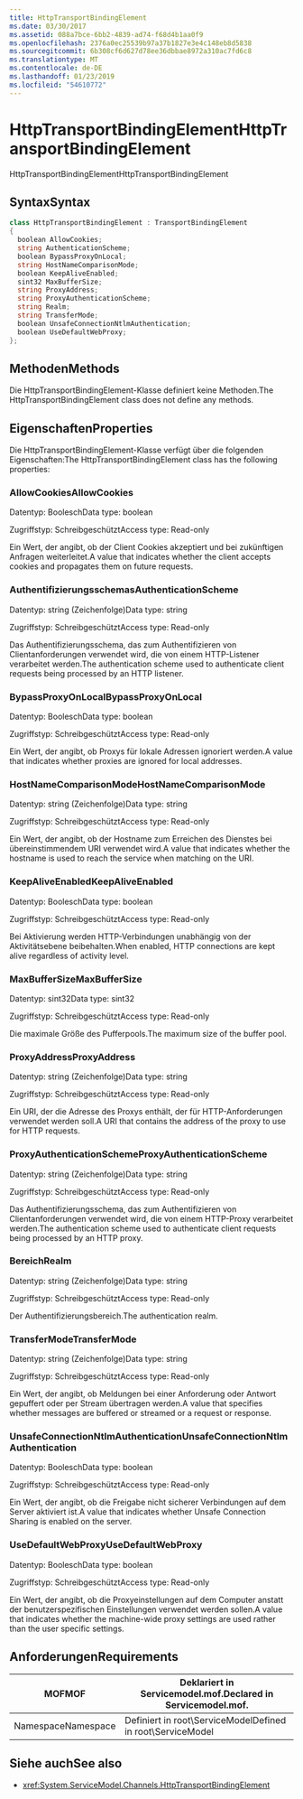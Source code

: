 ```yaml
---
title: HttpTransportBindingElement
ms.date: 03/30/2017
ms.assetid: 088a7bce-6bb2-4839-ad74-f68d4b1aa0f9
ms.openlocfilehash: 2376a0ec25539b97a37b1827e3e4c148eb8d5838
ms.sourcegitcommit: 6b308cf6d627d78ee36dbbae8972a310ac7fd6c8
ms.translationtype: MT
ms.contentlocale: de-DE
ms.lasthandoff: 01/23/2019
ms.locfileid: "54610772"
---
```

# <a name="httptransportbindingelement"></a><span data-ttu-id="a9c65-102">HttpTransportBindingElement</span><span class="sxs-lookup"><span data-stu-id="a9c65-102">HttpTransportBindingElement</span></span>
<span data-ttu-id="a9c65-103">HttpTransportBindingElement</span><span class="sxs-lookup"><span data-stu-id="a9c65-103">HttpTransportBindingElement</span></span>  
  
## <a name="syntax"></a><span data-ttu-id="a9c65-104">Syntax</span><span class="sxs-lookup"><span data-stu-id="a9c65-104">Syntax</span></span>  
  
```csharp
class HttpTransportBindingElement : TransportBindingElement  
{  
  boolean AllowCookies;  
  string AuthenticationScheme;  
  boolean BypassProxyOnLocal;  
  string HostNameComparisonMode;  
  boolean KeepAliveEnabled;  
  sint32 MaxBufferSize;  
  string ProxyAddress;  
  string ProxyAuthenticationScheme;  
  string Realm;  
  string TransferMode;  
  boolean UnsafeConnectionNtlmAuthentication;  
  boolean UseDefaultWebProxy;  
};  
```  
  
## <a name="methods"></a><span data-ttu-id="a9c65-105">Methoden</span><span class="sxs-lookup"><span data-stu-id="a9c65-105">Methods</span></span>  
 <span data-ttu-id="a9c65-106">Die HttpTransportBindingElement-Klasse definiert keine Methoden.</span><span class="sxs-lookup"><span data-stu-id="a9c65-106">The HttpTransportBindingElement class does not define any methods.</span></span>  
  
## <a name="properties"></a><span data-ttu-id="a9c65-107">Eigenschaften</span><span class="sxs-lookup"><span data-stu-id="a9c65-107">Properties</span></span>  
 <span data-ttu-id="a9c65-108">Die HttpTransportBindingElement-Klasse verfügt über die folgenden Eigenschaften:</span><span class="sxs-lookup"><span data-stu-id="a9c65-108">The HttpTransportBindingElement class has the following properties:</span></span>  
  
### <a name="allowcookies"></a><span data-ttu-id="a9c65-109">AllowCookies</span><span class="sxs-lookup"><span data-stu-id="a9c65-109">AllowCookies</span></span>  
 <span data-ttu-id="a9c65-110">Datentyp: Boolesch</span><span class="sxs-lookup"><span data-stu-id="a9c65-110">Data type: boolean</span></span>  
  
 <span data-ttu-id="a9c65-111">Zugriffstyp: Schreibgeschützt</span><span class="sxs-lookup"><span data-stu-id="a9c65-111">Access type: Read-only</span></span>  
  
 <span data-ttu-id="a9c65-112">Ein Wert, der angibt, ob der Client Cookies akzeptiert und bei zukünftigen Anfragen weiterleitet.</span><span class="sxs-lookup"><span data-stu-id="a9c65-112">A value that indicates whether the client accepts cookies and propagates them on future requests.</span></span>  
  
### <a name="authenticationscheme"></a><span data-ttu-id="a9c65-113">Authentifizierungsschemas</span><span class="sxs-lookup"><span data-stu-id="a9c65-113">AuthenticationScheme</span></span>  
 <span data-ttu-id="a9c65-114">Datentyp: string (Zeichenfolge)</span><span class="sxs-lookup"><span data-stu-id="a9c65-114">Data type: string</span></span>  
  
 <span data-ttu-id="a9c65-115">Zugriffstyp: Schreibgeschützt</span><span class="sxs-lookup"><span data-stu-id="a9c65-115">Access type: Read-only</span></span>  
  
 <span data-ttu-id="a9c65-116">Das Authentifizierungsschema, das zum Authentifizieren von Clientanforderungen verwendet wird, die von einem HTTP-Listener verarbeitet werden.</span><span class="sxs-lookup"><span data-stu-id="a9c65-116">The authentication scheme used to authenticate client requests being processed by an HTTP listener.</span></span>  
  
### <a name="bypassproxyonlocal"></a><span data-ttu-id="a9c65-117">BypassProxyOnLocal</span><span class="sxs-lookup"><span data-stu-id="a9c65-117">BypassProxyOnLocal</span></span>  
 <span data-ttu-id="a9c65-118">Datentyp: Boolesch</span><span class="sxs-lookup"><span data-stu-id="a9c65-118">Data type: boolean</span></span>  
  
 <span data-ttu-id="a9c65-119">Zugriffstyp: Schreibgeschützt</span><span class="sxs-lookup"><span data-stu-id="a9c65-119">Access type: Read-only</span></span>  
  
 <span data-ttu-id="a9c65-120">Ein Wert, der angibt, ob Proxys für lokale Adressen ignoriert werden.</span><span class="sxs-lookup"><span data-stu-id="a9c65-120">A value that indicates whether proxies are ignored for local addresses.</span></span>  
  
### <a name="hostnamecomparisonmode"></a><span data-ttu-id="a9c65-121">HostNameComparisonMode</span><span class="sxs-lookup"><span data-stu-id="a9c65-121">HostNameComparisonMode</span></span>  
 <span data-ttu-id="a9c65-122">Datentyp: string (Zeichenfolge)</span><span class="sxs-lookup"><span data-stu-id="a9c65-122">Data type: string</span></span>  
  
 <span data-ttu-id="a9c65-123">Zugriffstyp: Schreibgeschützt</span><span class="sxs-lookup"><span data-stu-id="a9c65-123">Access type: Read-only</span></span>  
  
 <span data-ttu-id="a9c65-124">Ein Wert, der angibt, ob der Hostname zum Erreichen des Dienstes bei übereinstimmendem URI verwendet wird.</span><span class="sxs-lookup"><span data-stu-id="a9c65-124">A value that indicates whether the hostname is used to reach the service when matching on the URI.</span></span>  
  
### <a name="keepaliveenabled"></a><span data-ttu-id="a9c65-125">KeepAliveEnabled</span><span class="sxs-lookup"><span data-stu-id="a9c65-125">KeepAliveEnabled</span></span>  
 <span data-ttu-id="a9c65-126">Datentyp: Boolesch</span><span class="sxs-lookup"><span data-stu-id="a9c65-126">Data type: boolean</span></span>  
  
 <span data-ttu-id="a9c65-127">Zugriffstyp: Schreibgeschützt</span><span class="sxs-lookup"><span data-stu-id="a9c65-127">Access type: Read-only</span></span>  
  
 <span data-ttu-id="a9c65-128">Bei Aktivierung werden HTTP-Verbindungen unabhängig von der Aktivitätsebene beibehalten.</span><span class="sxs-lookup"><span data-stu-id="a9c65-128">When enabled, HTTP connections are kept alive regardless of activity level.</span></span>  
  
### <a name="maxbuffersize"></a><span data-ttu-id="a9c65-129">MaxBufferSize</span><span class="sxs-lookup"><span data-stu-id="a9c65-129">MaxBufferSize</span></span>  
 <span data-ttu-id="a9c65-130">Datentyp: sint32</span><span class="sxs-lookup"><span data-stu-id="a9c65-130">Data type: sint32</span></span>  
  
 <span data-ttu-id="a9c65-131">Zugriffstyp: Schreibgeschützt</span><span class="sxs-lookup"><span data-stu-id="a9c65-131">Access type: Read-only</span></span>  
  
 <span data-ttu-id="a9c65-132">Die maximale Größe des Pufferpools.</span><span class="sxs-lookup"><span data-stu-id="a9c65-132">The maximum size of the buffer pool.</span></span>  
  
### <a name="proxyaddress"></a><span data-ttu-id="a9c65-133">ProxyAddress</span><span class="sxs-lookup"><span data-stu-id="a9c65-133">ProxyAddress</span></span>  
 <span data-ttu-id="a9c65-134">Datentyp: string (Zeichenfolge)</span><span class="sxs-lookup"><span data-stu-id="a9c65-134">Data type: string</span></span>  
  
 <span data-ttu-id="a9c65-135">Zugriffstyp: Schreibgeschützt</span><span class="sxs-lookup"><span data-stu-id="a9c65-135">Access type: Read-only</span></span>  
  
 <span data-ttu-id="a9c65-136">Ein URI, der die Adresse des Proxys enthält, der für HTTP-Anforderungen verwendet werden soll.</span><span class="sxs-lookup"><span data-stu-id="a9c65-136">A URI that contains the address of the proxy to use for HTTP requests.</span></span>  
  
### <a name="proxyauthenticationscheme"></a><span data-ttu-id="a9c65-137">ProxyAuthenticationScheme</span><span class="sxs-lookup"><span data-stu-id="a9c65-137">ProxyAuthenticationScheme</span></span>  
 <span data-ttu-id="a9c65-138">Datentyp: string (Zeichenfolge)</span><span class="sxs-lookup"><span data-stu-id="a9c65-138">Data type: string</span></span>  
  
 <span data-ttu-id="a9c65-139">Zugriffstyp: Schreibgeschützt</span><span class="sxs-lookup"><span data-stu-id="a9c65-139">Access type: Read-only</span></span>  
  
 <span data-ttu-id="a9c65-140">Das Authentifizierungsschema, das zum Authentifizieren von Clientanforderungen verwendet wird, die von einem HTTP-Proxy verarbeitet werden.</span><span class="sxs-lookup"><span data-stu-id="a9c65-140">The authentication scheme used to authenticate client requests being processed by an HTTP proxy.</span></span>  
  
### <a name="realm"></a><span data-ttu-id="a9c65-141">Bereich</span><span class="sxs-lookup"><span data-stu-id="a9c65-141">Realm</span></span>  
 <span data-ttu-id="a9c65-142">Datentyp: string (Zeichenfolge)</span><span class="sxs-lookup"><span data-stu-id="a9c65-142">Data type: string</span></span>  
  
 <span data-ttu-id="a9c65-143">Zugriffstyp: Schreibgeschützt</span><span class="sxs-lookup"><span data-stu-id="a9c65-143">Access type: Read-only</span></span>  
  
 <span data-ttu-id="a9c65-144">Der Authentifizierungsbereich.</span><span class="sxs-lookup"><span data-stu-id="a9c65-144">The authentication realm.</span></span>  
  
### <a name="transfermode"></a><span data-ttu-id="a9c65-145">TransferMode</span><span class="sxs-lookup"><span data-stu-id="a9c65-145">TransferMode</span></span>  
 <span data-ttu-id="a9c65-146">Datentyp: string (Zeichenfolge)</span><span class="sxs-lookup"><span data-stu-id="a9c65-146">Data type: string</span></span>  
  
 <span data-ttu-id="a9c65-147">Zugriffstyp: Schreibgeschützt</span><span class="sxs-lookup"><span data-stu-id="a9c65-147">Access type: Read-only</span></span>  
  
 <span data-ttu-id="a9c65-148">Ein Wert, der angibt, ob Meldungen bei einer Anforderung oder Antwort gepuffert oder per Stream übertragen werden.</span><span class="sxs-lookup"><span data-stu-id="a9c65-148">A value that specifies whether messages are buffered or streamed or a request or response.</span></span>  
  
### <a name="unsafeconnectionntlmauthentication"></a><span data-ttu-id="a9c65-149">UnsafeConnectionNtlmAuthentication</span><span class="sxs-lookup"><span data-stu-id="a9c65-149">UnsafeConnectionNtlmAuthentication</span></span>  
 <span data-ttu-id="a9c65-150">Datentyp: Boolesch</span><span class="sxs-lookup"><span data-stu-id="a9c65-150">Data type: boolean</span></span>  
  
 <span data-ttu-id="a9c65-151">Zugriffstyp: Schreibgeschützt</span><span class="sxs-lookup"><span data-stu-id="a9c65-151">Access type: Read-only</span></span>  
  
 <span data-ttu-id="a9c65-152">Ein Wert, der angibt, ob die Freigabe nicht sicherer Verbindungen auf dem Server aktiviert ist.</span><span class="sxs-lookup"><span data-stu-id="a9c65-152">A value that indicates whether Unsafe Connection Sharing is enabled on the server.</span></span>  
  
### <a name="usedefaultwebproxy"></a><span data-ttu-id="a9c65-153">UseDefaultWebProxy</span><span class="sxs-lookup"><span data-stu-id="a9c65-153">UseDefaultWebProxy</span></span>  
 <span data-ttu-id="a9c65-154">Datentyp: Boolesch</span><span class="sxs-lookup"><span data-stu-id="a9c65-154">Data type: boolean</span></span>  
  
 <span data-ttu-id="a9c65-155">Zugriffstyp: Schreibgeschützt</span><span class="sxs-lookup"><span data-stu-id="a9c65-155">Access type: Read-only</span></span>  
  
 <span data-ttu-id="a9c65-156">Ein Wert, der angibt, ob die Proxyeinstellungen auf dem Computer anstatt der benutzerspezifischen Einstellungen verwendet werden sollen.</span><span class="sxs-lookup"><span data-stu-id="a9c65-156">A value that indicates whether the machine-wide proxy settings are used rather than the user specific settings.</span></span>  
  
## <a name="requirements"></a><span data-ttu-id="a9c65-157">Anforderungen</span><span class="sxs-lookup"><span data-stu-id="a9c65-157">Requirements</span></span>  
  
|<span data-ttu-id="a9c65-158">MOF</span><span class="sxs-lookup"><span data-stu-id="a9c65-158">MOF</span></span>|<span data-ttu-id="a9c65-159">Deklariert in Servicemodel.mof.</span><span class="sxs-lookup"><span data-stu-id="a9c65-159">Declared in Servicemodel.mof.</span></span>|  
|---------|-----------------------------------|  
|<span data-ttu-id="a9c65-160">Namespace</span><span class="sxs-lookup"><span data-stu-id="a9c65-160">Namespace</span></span>|<span data-ttu-id="a9c65-161">Definiert in root\ServiceModel</span><span class="sxs-lookup"><span data-stu-id="a9c65-161">Defined in root\ServiceModel</span></span>|  
  
## <a name="see-also"></a><span data-ttu-id="a9c65-162">Siehe auch</span><span class="sxs-lookup"><span data-stu-id="a9c65-162">See also</span></span>
- <xref:System.ServiceModel.Channels.HttpTransportBindingElement>
